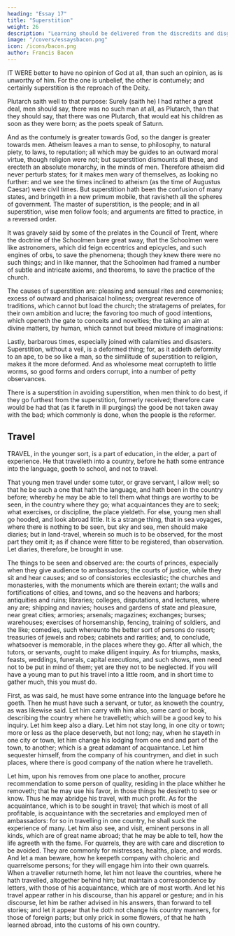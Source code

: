 ```yaml
---
heading: "Essay 17"
title: "Superstition"
weight: 26
description: "Learning should be delivered from the discredits and disgraces which it has received from disguised ignorance"
image: "/covers/essaysbacon.png"
icon: /icons/bacon.png
author: Francis Bacon
---
```



IT WERE better to have no opinion of God at all, than such an opinion, as is unworthy of him. For the one is unbelief, the other is contumely; and certainly superstition is the reproach of the Deity. 

Plutarch saith well to that purpose: Surely (saith he) I had rather a great deal, men should say, there was no such man at all, as Plutarch, than that they should say, that there was one Plutarch, that would eat his children as soon as they were born; as the poets speak of Saturn. 

And as the contumely is greater towards God, so the danger is greater towards men. Atheism leaves a man to sense, to philosophy, to natural piety, to laws, to reputation; all which may be guides to an outward moral virtue, though religion were not; but superstition dismounts all these, and erecteth an absolute monarchy, in the minds of men. Therefore atheism did never perturb states; for it makes men wary of themselves, as looking no further: and we see the times inclined to atheism (as the time of Augustus Caesar) were civil times. But superstition hath been the confusion of many states, and bringeth in a new primum mobile, that ravisheth all the spheres of government. The master of superstition, is the people; and in all superstition, wise men follow fools; and arguments are fitted to practice, in a reversed order.

It was gravely said by some of the prelates in the Council of Trent, where the doctrine of the Schoolmen bare great sway, that the Schoolmen were like astronomers, which did feign eccentrics and epicycles, and such engines of orbs, to save the phenomena; though they knew there were no such things; and in like manner, that the Schoolmen had framed a number of subtle and intricate axioms, and theorems, to save the practice of the church. 

The causes of superstition are: pleasing and sensual rites and ceremonies; excess of outward and pharisaical holiness; overgreat reverence of traditions, which cannot but load the church; the stratagems of prelates, for their own ambition and lucre; the favoring too much of good intentions, which openeth the gate to conceits and novelties; the taking an aim at divine matters, by human, which cannot but breed mixture of imaginations:

Lastly, barbarous times, especially joined with calamities and disasters. Superstition, without a veil, is a deformed thing; for, as it addeth deformity to an ape, to be so like a man, so the similitude of superstition to religion, makes it the more deformed. And as wholesome meat corrupteth to little worms, so good forms and orders corrupt, into a number of petty observances. 

There is a superstition in avoiding superstition, when men think to do best, if they go furthest from the superstition, formerly received; therefore care would be had that (as it fareth in ill purgings) the good be not taken away with the bad; which commonly is done, when the people is the reformer.



##  Travel

TRAVEL, in the younger sort, is a part of education, in the elder, a part of experience. He that travelleth into a country, before he hath some entrance into the language, goeth to school, and not to travel. 

That young men travel under some tutor, or grave servant, I allow well; so that he be such a one that hath the language, and hath been in the country before; whereby he may be able to tell them what things are worthy to be seen, in the country where they go; what acquaintances they are to seek; what exercises, or discipline, the place yieldeth. For else, young men shall go hooded, and look abroad little. It is a strange thing, that in sea voyages, where there is nothing to be seen, but sky and sea, men should make diaries; but in land-travel, wherein so much is to be observed, for the most part they omit it; as if chance were fitter to be registered, than observation. Let diaries, therefore, be brought in use. 

The things to be seen and observed are: the courts of princes, especially when they give audience to ambassadors; the courts of justice, while they sit and hear causes; and so of consistories ecclesiastic; the churches and monasteries, with the monuments which are therein extant; the walls and fortifications of cities, and towns, and so the heavens and harbors; antiquities and ruins; libraries; colleges, disputations, and lectures, where any are; shipping and navies; houses and gardens of state and pleasure, near great cities; armories; arsenals; magazines; exchanges; burses; warehouses; exercises of horsemanship, fencing, training of soldiers, and the like; comedies, such whereunto the better sort of persons do resort; treasuries of jewels and robes; cabinets and rarities; and, to conclude, whatsoever is memorable, in the places where they go. After all which, the tutors, or servants, ought to make diligent inquiry. As for triumphs, masks, feasts, weddings, funerals, capital executions, and such shows, men need not to be put in mind of them; yet are they not to be neglected. If you will have a young man to put his travel into a little room, and in short time to gather much, this you must do. 

First, as was said, he must have some entrance into the language before he goeth. Then he must have such a servant, or tutor, as knoweth the country, as was likewise said. Let him carry with him also, some card or book, describing the country where he travelleth; which will be a good key to his inquiry. Let him keep also a diary. Let him not stay long, in one city or town; more or less as the place deserveth, but not long; nay, when he stayeth in one city or town, let him change his lodging from one end and part of the town, to another; which is a great adamant of acquaintance. Let him sequester himself, from the company of his countrymen, and diet in such places, where there is good company of the nation where he travelleth. 

Let him, upon his removes from one place to another, procure recommendation to some person of quality, residing in the place whither he removeth; that he may use his favor, in those things he desireth to see or know. Thus he may abridge his travel, with much profit. As for the acquaintance, which is to be sought in travel; that which is most of all profitable, is acquaintance with the secretaries and employed men of ambassadors: for so in travelling in one country, he shall suck the experience of many. Let him also see, and visit, eminent persons in all kinds, which are of great name abroad; that he may be able to tell, how the life agreeth with the fame. For quarrels, they are with care and discretion to be avoided. They are commonly for mistresses, healths, place, and words. And let a man beware, how he keepeth company with choleric and quarrelsome persons; for they will engage him into their own quarrels. When a traveller returneth home, let him not leave the countries, where he hath travelled, altogether behind him; but maintain a correspondence by letters, with those of his acquaintance, which are of most worth. And let his travel appear rather in his discourse, than his apparel or gesture; and in his discourse, let him be rather advised in his answers, than forward to tell stories; and let it appear that he doth not change his country manners, for those of foreign parts; but only prick in some flowers, of that he hath learned abroad, into the customs of his own country.
